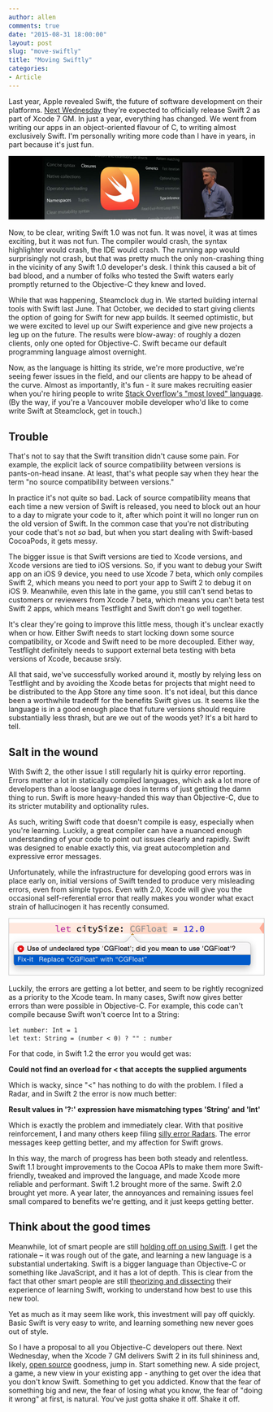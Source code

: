 ```yaml
---
author: allen
comments: true
date: "2015-08-31 18:00:00"
layout: post
slug: "move-swiftly"
title: "Moving Swiftly"
categories:
- Article
---
```


Last year, Apple revealed Swift, the future of software development on their platforms. [Next Wednesday](http://www.loopinsight.com/2015/08/27/apple-sends-out-invite-for-sept-9-special-event/) they're expected to officially release Swift 2 as part of Xcode 7 GM. In just a year, everything has changed. We went from writing our apps in an object-oriented flavour of C, to writing almost exclusively Swift. I'm personally writing more code than I have in years, in part because it's just fun.

<img src='/images/2015/new-language.jpg'>

Now, to be clear, writing Swift 1.0 was not fun. It was novel, it was at times exciting, but it was not fun. The compiler would crash, the syntax highlighter would crash, the IDE would crash. The running app would surprisingly not crash, but that was pretty much the only non-crashing thing in the vicinity of any Swift 1.0 developer's desk. I think this caused a bit of bad blood, and a number of folks who tested the Swift waters early promptly returned to the Objective-C they knew and loved.

While that was happening, Steamclock dug in. We started building internal tools with Swift last June. That October, we decided to start giving clients the option of going for Swift for new app builds. It seemed optimistic, but we were excited to level up our Swift experience and give new projects a leg up on the future. The results were blow-away: of roughly a dozen clients, only one opted for Objective-C. Swift became our default programming language almost overnight.

Now, as the language is hitting its stride, we're more productive, we're seeing fewer issues in the field, and our clients are happy to be ahead of the curve. Almost as importantly, it's fun - it sure makes recruiting easier when you're hiring people to write [Stack Overflow's "most loved" language](http://stackoverflow.com/research/developer-survey-2015). (By the way, if you're a Vancouver mobile developer who'd like to come write Swift at Steamclock, get in touch.)

## Trouble
That's not to say that the Swift transition didn't cause some pain. For example, the explicit lack of source compatibility between versions is pants-on-head insane. At least, that's what people say when they hear the term "no source compatibility between versions."

In practice it's not quite so bad. Lack of source compatibility means that each time a new version of Swift is released, you need to block out an hour to a day to migrate your code to it, after which point it will no longer run on the old version of Swift. In the common case that you're not distributing your code that's not *so* bad, but when you start dealing with Swift-based CocoaPods, it gets messy.

The bigger issue is that Swift versions are tied to Xcode versions, and Xcode versions are tied to iOS versions. So, if you want to debug your Swift app on an iOS 9 device, you need to use Xcode 7 beta, which only compiles Swift 2, which means you need to port your app to Swift 2 to debug it on iOS 9. Meanwhile, even this late in the game, you still can't send betas to customers or reviewers from Xcode 7 beta, which means you can't beta test Swift 2 apps, which means Testflight and Swift don't go well together.

It's clear they're going to improve this little mess, though it's unclear exactly when or how. Either Swift needs to start locking down some source compatibility, or Xcode and Swift need to be more decoupled. Either way, Testflight definitely needs to support external beta testing with beta versions of Xcode, because srsly.

All that said, we've successfully worked around it, mostly by relying less on Testflight and by avoiding the Xcode betas for projects that might need to be distributed to the App Store any time soon. It's not ideal, but this dance been a worthwhile tradeoff for the benefits Swift gives us. It seems like the language is in a good enough place that future versions should require substantially less thrash, but are we out of the woods yet? It's a bit hard to tell.

## Salt in the wound
With Swift 2, the other issue I still regularly hit is quirky error reporting. Errors matter a lot in statically compiled languages, which ask a lot more of developers than a loose language does in terms of just getting the damn thing to run. Swift is more heavy-handed this way than Objective-C, due to its stricter mutability and optionality rules.

As such, writing Swift code that doesn't compile is easy, especially when you're learning. Luckily, a great compiler can have a nuanced enough understanding of your code to point out issues clearly and rapidly. Swift was designed to enable exactly this, via great autocompletion and expressive error messages. 

Unfortunately, while the infrastructure for developing good errors was in place early on, initial versions of Swift tended to produce very misleading errors, even from simple typos. Even with 2.0, Xcode will give you the occasional self-referential error that really makes you wonder what exact strain of hallucinogen it has recently consumed.

<a href='https://openradar.appspot.com/radar?id=4969800275066880'><img src='/images/2015/cgfloat.png'></a>

Luckily, the errors are getting a lot better, and seem to be rightly recognized as a priority to the Xcode team. In many cases, Swift now gives better errors than were possible in Objective-C. For example, this code can't compile because Swift won't coerce Int to a String:

    let number: Int = 1
    let text: String = (number < 0) ? "" : number

For that code, in Swift 1.2 the error you would get was:

**Could not find an overload for < that accepts the supplied arguments**

Which is wacky, since "<" has nothing to do with the problem. I filed a Radar, and in Swift 2 the error is now much better:

**Result values in '?:' expression have mismatching types 'String' and 'Int'**

Which is exactly the problem and immediately clear. With that positive reinforcement, I and many others keep filing [silly error Radars](https://openradar.appspot.com/radar?id=6731369132589056). The error messages keep getting better, and my affection for Swift grows.

In this way, the march of progress has been both steady and relentless. Swift 1.1 brought improvements to the Cocoa APIs to make them more Swift-friendly, tweaked and improved the language, and made Xcode more reliable and performant. Swift 1.2 brought more of the same. Swift 2.0 brought yet more. A year later, the annoyances and remaining issues feel small compared to benefits we're getting, and it just keeps getting better.

## Think about the good times
Meanwhile, lot of smart people are still [holding off on using Swift](http://khanlou.com/2015/06/why-i-dont-write-swift/). I get the rationale &ndash; it was rough out of the gate, and learning a new language is a substantial undertaking. Swift is a bigger language than Objective-C or something like JavaScript, and it has a lot of depth. This is clear from the fact that other smart people are still [theorizing and dissecting](http://inessential.com/2015/08/11/swift_diary_11_objective-swift) their experience of learning Swift, working to understand how best to use this new tool.

Yet as much as it may seem like work, this investment will pay off quickly. Basic Swift is very easy to write, and learning something new never goes out of style.

So I have a proposal to all you Objective-C developers out there. Next Wednesday, when the Xcode 7 GM delivers Swift 2 in its full shininess and, likely, [open source](https://developer.apple.com/swift/blog/?id=29) goodness, jump in. Start something new. A side project, a game, a new view in your existing app - anything to get over the idea that you don't know Swift. Something to get you addicted. Know that the fear of something big and new, the fear of losing what you know, the fear of "doing it wrong" at first, is natural. You've just gotta shake it off. Shake it off.
